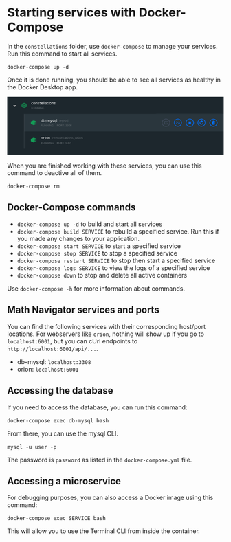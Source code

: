 # Starting services with Docker-Compose

In the `constellations` folder, use `docker-compose` to manage your services. Run this command to start all services.

```unix
docker-compose up -d
```

Once it is done running, you should be able to see all services as healthy in the Docker Desktop app.

![SCREENSHOT_DOCKER_ALL_SERVICES](../resources/images/docker/desktop_all_services.png)

When you are finished working with these services, you can use this command to deactive all of them.

```unix
docker-compose rm
```

## Docker-Compose commands

- `docker-compose up -d` to build and start all services
- `docker-compose build SERVICE` to rebuild a specified service. Run this if you made any changes to your application.
- `docker-compose start SERVICE` to start a specified service
- `docker-compose stop SERVICE` to stop a specified service
- `docker-compose restart SERVICE` to stop then start a specified service
- `docker-compose logs SERVICE` to view the logs of a specified service
- `docker-compose down` to stop and delete all active containers

Use `docker-compose -h` for more information about commands.

## Math Navigator services and ports

You can find the following services with their corresponding host/port locations. For webservers like `orion`, nothing will show up if you go to `localhost:6001`, but you can cUrl endpoints to `http://localhost:6001/api/...`.

- db-mysql: `localhost:3308`
- orion: `localhost:6001`

## Accessing the database

If you need to access the database, you can run this command:

```unix
docker-compose exec db-mysql bash
```

From there, you can use the mysql CLI.
```
mysql -u user -p
```

The password is `password` as listed in the `docker-compose.yml` file.

## Accessing a microservice

For debugging purposes, you can also access a Docker image using this command:

```
docker-compose exec SERVICE bash
```

This will allow you to use the Terminal CLI from inside the container.
